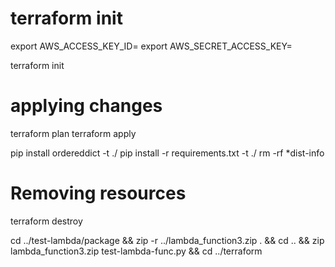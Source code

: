 


# terraform init 
export AWS_ACCESS_KEY_ID=
export AWS_SECRET_ACCESS_KEY=

terraform init

# applying changes
terraform plan
terraform apply

pip install ordereddict -t ./
pip install -r requirements.txt -t ./
rm -rf *dist-info

# Removing resources
terraform destroy

cd ../test-lambda/package && zip -r ../lambda_function3.zip . && cd .. && zip lambda_function3.zip test-lambda-func.py && cd ../terraform 